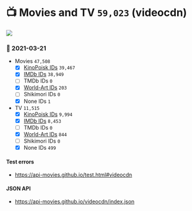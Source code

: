 # :tv: Movies and TV `59,023` (videocdn)

<a href="https://API-Movies.github.io"><img src="https://API-Movies.github.io/banner.png?cache"></a>

### :date: 2021-03-21
- Movies `47,508`
  - [x] <a href="https://API-Movies.github.io/videocdn/movie_kinopoisk_ids.json">KinoPoisk IDs</a> `39,467`
  - [x] <a href="https://API-Movies.github.io/videocdn/movie_imdb_ids.json">IMDb IDs</a> `38,949`
  - [ ] TMDb IDs `0`
  - [x] <a href="https://API-Movies.github.io/videocdn/movie_world_art_ids.json">World-Art IDs</a> `203`
  - [ ] Shikimori IDs `0`
  - [x] None IDs `1`
- TV `11,515`
  - [x] <a href="https://API-Movies.github.io/videocdn/tv_kinopoisk_ids.json">KinoPoisk IDs</a> `9,994`
  - [x] <a href="https://API-Movies.github.io/videocdn/tv_imdb_ids.json">IMDb IDs</a> `8,453`
  - [ ] TMDb IDs `0`
  - [x] <a href="https://API-Movies.github.io/videocdn/tv_world_art_ids.json">World-Art IDs</a> `844`
  - [ ] Shikimori IDs `0`
  - [x] None IDs `499`
#### Test errors
- <a href='https://api-movies.github.io/test.html#videocdn'>https://api-movies.github.io/test.html#videocdn</a>
#### JSON API
- <a href='https://api-movies.github.io/videocdn/index.json'>https://api-movies.github.io/videocdn/index.json</a>
